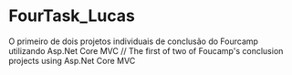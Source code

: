 # FourTask_Lucas
O primeiro de dois projetos individuais de conclusão do Fourcamp utilizando Asp.Net Core MVC // The first of two of Foucamp's conclusion projects using Asp.Net Core MVC

